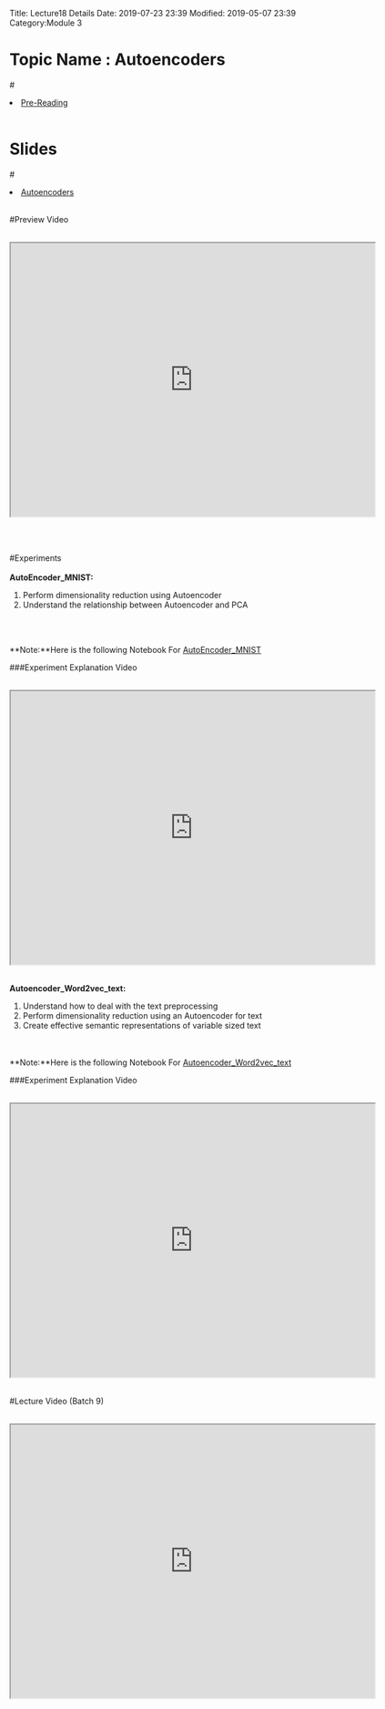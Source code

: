 Title: Lecture18 Details
Date: 2019-07-23 23:39
Modified: 2019-05-07 23:39
Category:Module 3

# Topic Name : Autoencoders

#<li><a href="https://drive.google.com/file/d/11Mfwuvz70f8TMpILbMRC0yVN-Nni-xbC/view?usp=sharing" target="_blank">Pre-Reading</a></li> <br>


# Slides<br>
#<li><a href="https://www.dropbox.com/home/Batch7/Slides/Day22?preview=AE.pptx" target="_blank">Autoencoders</a></li> <br>

#Preview Video <br><br>
<iframe src="https://videoken.com/embed/vkene-K1W7Wt4nUw"width="640" height="480"></iframe>

<br><br>

#Experiments<br><br>
**AutoEncoder_MNIST:** <br>
 
1. Perform dimensionality reduction using Autoencoder<br>
2. Understand the relationship between Autoencoder and PCA<br>

<br><br>
</p>

**Note:**Here is the following Notebook For [AutoEncoder_MNIST](https://drive.google.com/file/d/1ufbjEovZfaqrr2154OcE0RmhTAPuUdpY/view?usp=sharing)

###Experiment Explanation Video <br><br>
<iframe src="https://cdn.talentsprint.com/talentsprint/archives/sc/aiml/aiml_2018_blr_b6/cfus/week_11/module_3_week_11_experiment_1.mp4"width="640" height="480"></iframe>
<br><br>


**Autoencoder_Word2vec_text:** <br>
1. Understand how to deal with the text preprocessing<br>
2. Perform dimensionality reduction using an Autoencoder for text<br>
3. Create effective semantic representations of variable sized text<br>
<br><br>
</p>

**Note:**Here is the following Notebook For [Autoencoder_Word2vec_text](https://drive.google.com/file/d/1f9WB4tvJtS8g7yFjooTIKETv_XOc6SnK/view?usp=sharing)

###Experiment Explanation Video<br><br>
<iframe src="https://cdn.talentsprint.com/talentsprint/archives/sc/aiml/aiml_2018_blr_b6/cfus/week_11/module_3_week_11_experiment_2.mp4"width="640" height="480"></iframe>
<br><br>


#Lecture Video (Batch 9) <br><br>
<iframe src="https://videoken.com/embed/vkene-esgJ9Gg2Gw"width="640" height="480"></iframe>







